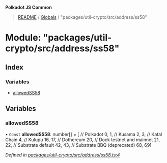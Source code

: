 **Polkadot JS Common**

> [README](../README.md) / [Globals](../globals.md) / "packages/util-crypto/src/address/ss58"

# Module: "packages/util-crypto/src/address/ss58"

## Index

### Variables

* [allowedSS58](_packages_util_crypto_src_address_ss58_.md#allowedss58)

## Variables

### allowedSS58

• `Const` **allowedSS58**: number[] = [ // Polkadot 0, 1, // Kusama 2, 3, // Katal Chain 4, // Kulupu 16, 17, // Dothereum 20, // Dock testnet and mainnet 21, 22, // Substrate default 42, 43, // Substrate BBQ (deprecated) 68, 69]

*Defined in [packages/util-crypto/src/address/ss58.ts:4](https://github.com/polkadot-js/common/blob/dd1220ac/packages/util-crypto/src/address/ss58.ts#L4)*
